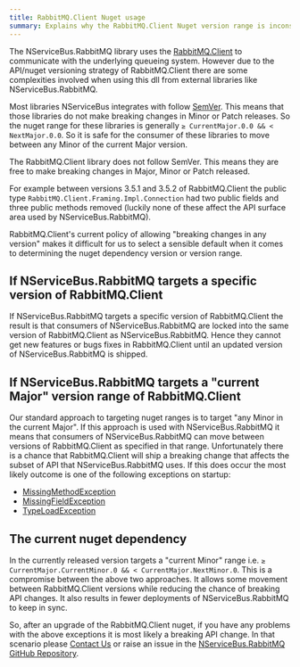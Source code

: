 ```yaml
---
title: RabbitMQ.Client Nuget usage
summary: Explains why the RabbitMQ.Client Nuget version range is inconsistent with most other NServiceBus extension nugets.
---
```


The NServiceBus.RabbitMQ library uses the [RabbitMQ.Client](http://www.nuget.org/packages/RabbitMQ.Client/) to communicate with the underlying queueing system. However due to the API/nuget versioning strategy of RabbitMQ.Client there are some complexities involved when using this dll from external libraries like NServiceBus.RabbitMQ.

Most libraries NServiceBus integrates with follow [SemVer](http://semver.org/). This means that those libraries do not make breaking changes in Minor or Patch releases. So the nuget range for these libraries is generally `≥ CurrentMajor.0.0 && < NextMajor.0.0`. So it is safe for the consumer of these libraries to move between any Minor of the current Major version.

The RabbitMQ.Client library does not follow SemVer. This means they are free to make breaking changes in Major, Minor or Patch released. 

For example between versions 3.5.1 and 3.5.2 of RabbitMQ.Client the public type `RabbitMQ.Client.Framing.Impl.Connection` had two public fields and three public methods removed (luckily none of these affect the API surface area used by NServiceBus.RabbitMQ). 

RabbitMQ.Client's current policy of allowing "breaking changes in any version" makes it difficult for us to select a sensible default when it comes to determining the nuget dependency version or version range.

## If NServiceBus.RabbitMQ targets a specific version of RabbitMQ.Client

If NServiceBus.RabbitMQ targets a specific version of RabbitMQ.Client the result is that consumers of NServiceBus.RabbitMQ are locked into the same version of RabbitMQ.Client as NServiceBus.RabbitMQ. Hence they cannot get new features or bugs fixes in  RabbitMQ.Client until an updated version of NServiceBus.RabbitMQ is shipped.

## If NServiceBus.RabbitMQ targets a "current Major" version range of RabbitMQ.Client

Our standard approach to targeting nuget ranges is to target "any Minor in the current Major". If this approach is used with NServiceBus.RabbitMQ it means that consumers of NServiceBus.RabbitMQ can move between versions of RabbitMQ.Client as specified in that range. Unfortunately there is a chance that RabbitMQ.Client will ship a breaking change that affects the subset of API that NServiceBus.RabbitMQ uses. If this does occur the most likely outcome is one of the following exceptions on startup:

* [MissingMethodException](https://msdn.microsoft.com/en-us/library/system.missingmethodexception.aspx)
* [MissingFieldException](https://msdn.microsoft.com/en-us/library/system.missingfieldexception.aspx)
* [TypeLoadException](https://msdn.microsoft.com/en-us/library/system.typeloadexception.aspx) 

## The current nuget dependency

In the currently released version targets a "current Minor" range i.e. `≥ CurrentMajor.CurrentMinor.0 && < CurrentMajor.NextMinor.0`. This is a compromise between the above two approaches. It allows some movement between RabbitMQ.Client versions while reducing the chance of breaking API changes. It also results in fewer deployments of NServiceBus.RabbitMQ to keep in sync.

So, after an upgrade of the RabbitMQ.Client nuget, if you have any problems with the above exceptions it is most likely a breaking API change. In that scenario please [Contact Us](http://particular.net/contactus) or raise an issue in the [NServiceBus.RabbitMQ GitHub Repository](https://github.com/Particular/NServiceBus.RabbitMQ).